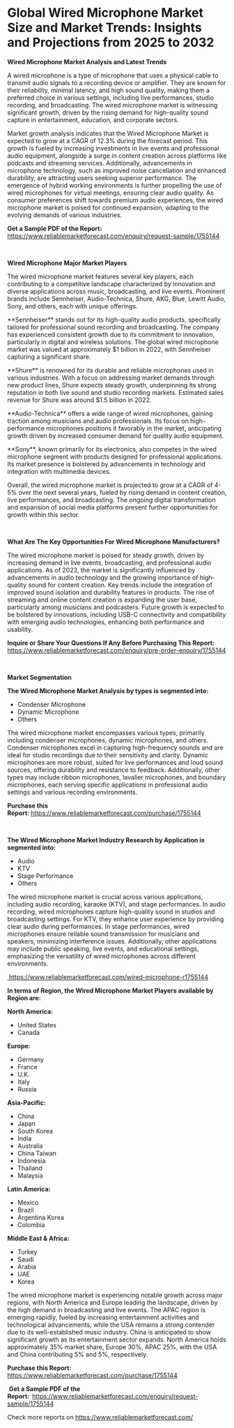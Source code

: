 <p><h1>Global Wired Microphone Market Size and Market Trends: Insights and Projections from 2025 to 2032</h1></p><p><strong>Wired Microphone Market Analysis and Latest Trends</strong></p>
<p><p>A wired microphone is a type of microphone that uses a physical cable to transmit audio signals to a recording device or amplifier. They are known for their reliability, minimal latency, and high sound quality, making them a preferred choice in various settings, including live performances, studio recording, and broadcasting. The wired microphone market is witnessing significant growth, driven by the rising demand for high-quality sound capture in entertainment, education, and corporate sectors.</p><p>Market growth analysis indicates that the Wired Microphone Market is expected to grow at a CAGR of 12.3% during the forecast period. This growth is fueled by increasing investments in live events and professional audio equipment, alongside a surge in content creation across platforms like podcasts and streaming services. Additionally, advancements in microphone technology, such as improved noise cancellation and enhanced durability, are attracting users seeking superior performance. The emergence of hybrid working environments is further propelling the use of wired microphones for virtual meetings, ensuring clear audio quality. As consumer preferences shift towards premium audio experiences, the wired microphone market is poised for continued expansion, adapting to the evolving demands of various industries.</p></p>
<p><strong>Get a Sample PDF of the Report:&nbsp;</strong> <a href="https://www.reliablemarketforecast.com/enquiry/request-sample/1755144?utm_campaign=1766&utm_medium=2&utm_source=Github&utm_content=ia&utm_term=07022025&utm_id=wired-microphone">https://www.reliablemarketforecast.com/enquiry/request-sample/1755144</a></p>
<p>&nbsp;</p>
<p><strong>Wired Microphone Major Market Players</strong></p>
<p><p>The wired microphone market features several key players, each contributing to a competitive landscape characterized by innovation and diverse applications across music, broadcasting, and live events. Prominent brands include Sennheiser, Audio-Technica, Shure, AKG, Blue, Lewitt Audio, Sony, and others, each with unique offerings.</p><p>**Sennheiser** stands out for its high-quality audio products, specifically tailored for professional sound recording and broadcasting. The company has experienced consistent growth due to its commitment to innovation, particularly in digital and wireless solutions. The global wired microphone market was valued at approximately $1 billion in 2022, with Sennheiser capturing a significant share.</p><p>**Shure** is renowned for its durable and reliable microphones used in various industries. With a focus on addressing market demands through new product lines, Shure expects steady growth, underpinning its strong reputation in both live sound and studio recording markets. Estimated sales revenue for Shure was around $1.5 billion in 2022.</p><p>**Audio-Technica** offers a wide range of wired microphones, gaining traction among musicians and audio professionals. Its focus on high-performance microphones positions it favorably in the market, anticipating growth driven by increased consumer demand for quality audio equipment.</p><p>**Sony**, known primarily for its electronics, also competes in the wired microphone segment with products designed for professional applications. Its market presence is bolstered by advancements in technology and integration with multimedia devices.</p><p>Overall, the wired microphone market is projected to grow at a CAGR of 4-5% over the next several years, fueled by rising demand in content creation, live performances, and broadcasting. The ongoing digital transformation and expansion of social media platforms present further opportunities for growth within this sector.</p></p>
<p>&nbsp;</p>
<p><strong>What Are The Key Opportunities For Wired Microphone Manufacturers?</strong></p>
<p><p>The wired microphone market is poised for steady growth, driven by increasing demand in live events, broadcasting, and professional audio applications. As of 2023, the market is significantly influenced by advancements in audio technology and the growing importance of high-quality sound for content creation. Key trends include the integration of improved sound isolation and durability features in products. The rise of streaming and online content creation is expanding the user base, particularly among musicians and podcasters. Future growth is expected to be bolstered by innovations, including USB-C connectivity and compatibility with emerging audio technologies, enhancing both performance and usability.</p></p>
<p><strong>Inquire or Share Your Questions If Any Before Purchasing This Report:</strong> <a href="https://www.reliablemarketforecast.com/enquiry/pre-order-enquiry/1755144?utm_campaign=1766&utm_medium=2&utm_source=Github&utm_content=ia&utm_term=07022025&utm_id=wired-microphone">https://www.reliablemarketforecast.com/enquiry/pre-order-enquiry/1755144</a></p>
<p>&nbsp;</p>
<p><strong>Market Segmentation</strong></p>
<p><strong>The Wired Microphone Market Analysis by types is segmented into:</strong></p>
<p><ul><li>Condenser Microphone</li><li>Dynamic Microphone</li><li>Others</li></ul></p>
<p><p>The wired microphone market encompasses various types, primarily including condenser microphones, dynamic microphones, and others. Condenser microphones excel in capturing high-frequency sounds and are ideal for studio recordings due to their sensitivity and clarity. Dynamic microphones are more robust, suited for live performances and loud sound sources, offering durability and resistance to feedback. Additionally, other types may include ribbon microphones, lavalier microphones, and boundary microphones, each serving specific applications in professional audio settings and various recording environments.</p></p>
<p><strong>Purchase this Report:&nbsp;</strong><a href="https://www.reliablemarketforecast.com/purchase/1755144?utm_campaign=1766&utm_medium=2&utm_source=Github&utm_content=ia&utm_term=07022025&utm_id=wired-microphone">https://www.reliablemarketforecast.com/purchase/1755144</a></p>
<p>&nbsp;</p>
<p><strong>The Wired Microphone Market Industry Research by Application is segmented into:</strong></p>
<p><ul><li>Audio</li><li>KTV</li><li>Stage Performance</li><li>Others</li></ul></p>
<p><p>The wired microphone market is crucial across various applications, including audio recording, karaoke (KTV), and stage performances. In audio recording, wired microphones capture high-quality sound in studios and broadcasting settings. For KTV, they enhance user experience by providing clear audio during performances. In stage performances, wired microphones ensure reliable sound transmission for musicians and speakers, minimizing interference issues. Additionally, other applications may include public speaking, live events, and educational settings, emphasizing the versatility of wired microphones across different environments.</p></p>
<p><a href="https://www.reliablemarketforecast.com/wired-microphone-r1755144?utm_campaign=1766&utm_medium=2&utm_source=Github&utm_content=ia&utm_term=07022025&utm_id=wired-microphone">&nbsp;https://www.reliablemarketforecast.com/wired-microphone-r1755144</a></p>
<p><strong>In terms of Region, the Wired Microphone Market Players available by Region are:</strong></p>
<p>
    <p> <strong> North America: </strong>
        <ul>
            <li>United States</li>
            <li>Canada</li>
        </ul>
        </p> 
    <p> <strong> Europe: </strong>
        <ul>
            <li>Germany</li>
            <li>France</li>
            <li>U.K.</li>
            <li>Italy</li>
            <li>Russia</li>
        </ul>
        </p> 
    <p> <strong> Asia-Pacific: </strong>
        <ul>
            <li>China</li>
            <li>Japan</li>
            <li>South Korea</li>
            <li>India</li>
            <li>Australia</li>
            <li>China Taiwan</li>
            <li>Indonesia</li>
            <li>Thailand</li>
            <li>Malaysia</li>
        </ul>
        </p> 
    <p> <strong> Latin America: </strong>
        <ul>
            <li>Mexico</li>
            <li>Brazil</li>
            <li>Argentina Korea</li>
            <li>Colombia</li>
        </ul>
        </p> 
    <p> <strong> Middle East & Africa: </strong>
        <ul>
            <li>Turkey</li>
            <li>Saudi</li>
            <li>Arabia</li>
            <li>UAE</li>
            <li>Korea</li>
        </ul>
    </p>
    </p>
<p><p>The wired microphone market is experiencing notable growth across major regions, with North America and Europe leading the landscape, driven by the high demand in broadcasting and live events. The APAC region is emerging rapidly, fueled by increasing entertainment activities and technological advancements, while the USA remains a strong contender due to its well-established music industry. China is anticipated to show significant growth as its entertainment sector expands. North America holds approximately 35% market share, Europe 30%, APAC 25%, with the USA and China contributing 5% and 5%, respectively.</p></p>
<p><strong>Purchase this Report: </strong><a href="https://www.reliablemarketforecast.com/purchase/1755144?utm_campaign=1766&utm_medium=2&utm_source=Github&utm_content=ia&utm_term=07022025&utm_id=wired-microphone">https://www.reliablemarketforecast.com/purchase/1755144</a></p>
<p>&nbsp;<strong>Get a Sample PDF of the Report:&nbsp;&nbsp;</strong><a href="https://www.reliablemarketforecast.com/enquiry/request-sample/1755144?utm_campaign=1766&utm_medium=2&utm_source=Github&utm_content=ia&utm_term=07022025&utm_id=wired-microphone">https://www.reliablemarketforecast.com/enquiry/request-sample/1755144</a></p>
<p><strong></strong></p>
<p>Check more reports on <a href="https://www.reliablemarketforecast.com/?utm_campaign=1766&utm_medium=2&utm_source=Github&utm_content=ia&utm_term=07022025&utm_id=wired-microphone">https://www.reliablemarketforecast.com/</a></p>